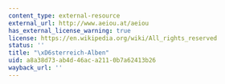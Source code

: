 ```yaml
---
content_type: external-resource
external_url: http://www.aeiou.at/aeiou
has_external_license_warning: true
license: https://en.wikipedia.org/wiki/All_rights_reserved
status: ''
title: "\xD6sterreich-Alben"
uid: a8a38d73-ab4d-46ac-a211-0b7a62413b26
wayback_url: ''
---
```

